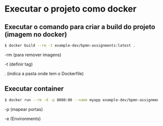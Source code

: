 # Executar o projeto como docker

## Executar o comando para criar a build do projeto (imagem no docker)

```bash
$ docker build --rm -t example-dev/bpmn-assignments:latest .
```

-rm (para remover imagens)

-t (definir tag)

. (indica a pasta onde tem o Dockerfile)

## Executar container

```bash
$ docker run --rm -d -p 8080:80 --name myapp example-dev/bpmn-assignments
```

-p (mapear portas)

-e (Environments)